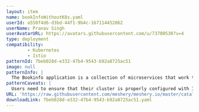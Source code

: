```yaml
---
layout: item
name: bookInfoWithoutK8s.yaml
userId: a550f4d6-d3bd-44f1-9b4c-167114452062
userName: Pranav Singh
userAvatarURL: https://avatars.githubusercontent.com/u/73700530?v=4
type: deployment
compatibility: 
        - Kubernetes
        - Istio
patternId: 7beb028d-e332-47b4-9543-b92a8725ac51
image: null
patternInfo: |
  The Bookinfo application is a collection of microservices that work together to display information about a book. The main microservice is called productpage, which fetches data from the details and reviews microservices to populate the book's page. The details microservice contains specific information about the book, such as its ISBN and number of pages. The reviews microservice contains reviews of the book and also makes use of the ratings microservice to retrieve ranking information for each review. The reviews microservice has three different versions: v1, v2, and v3. In v1, the microservice does not interact with the ratings service. In v2, it calls the ratings service and displays the rating using black stars, ranging from 1 to 5. In v3, it also calls the ratings service but displays the rating using red stars, again ranging from 1 to 5. These different versions allow for flexibility and experimentation with different ways of presenting the books ratings to users.
patternCaveats: |
  Users need to ensure that their cluster is properly configured with Istio, including the installation of the necessary components and enabling sidecar injection for the microservices. Ensure that Meshery Adapter for Istio service mesh is installed properly for easy installation/registration of Istio's MeshModels with Meshery Server. Another consideration is the resource requirements of the application. The Bookinfo application consists of multiple microservices, each running as a separate container. Users should carefully assess the resource needs of the application and ensure that their cluster has sufficient capacity to handle the workload. This includes considering factors such as CPU, memory, and network bandwidth requirements.
URL: 'https://raw.githubusercontent.com/meshery/meshery.io/master/catalog/7beb028d-e332-47b4-9543-b92a8725ac51.yaml'
downloadLink: 7beb028d-e332-47b4-9543-b92a8725ac51.yaml
---
```

